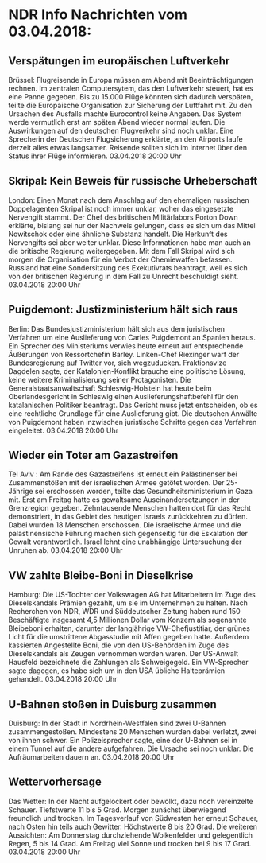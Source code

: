 # NDR Info Nachrichten vom 03.04.2018:


## Verspätungen im europäischen Luftverkehr
Brüssel:		Flugreisende in Europa müssen am Abend mit Beeinträchtigungen rechnen. Im zentralen Computersytem, das den Luftverkehr steuert, hat es eine Panne gegeben. Bis zu 15.000 Flüge könnten sich
dadurch verspäten, teilte die Europäische Organisation zur Sicherung der Luftfahrt mit. Zu den Ursachen des Ausfalls machte Eurocontrol keine Angaben. Das System werde vermutlich erst am späten Abend wieder normal laufen. Die Auswirkungen auf den deutschen Flugverkehr sind noch unklar. Eine Sprecherin der Deutschen Flugsicherung erklärte, an den Airports laufe derzeit alles etwas langsamer. Reisende sollten sich im Internet über den Status ihrer Flüge informieren. 03.04.2018 20:00 Uhr 

## Skripal: Kein Beweis für russische Urheberschaft
London:		Einen Monat nach dem Anschlag auf den ehemaligen russischen Doppelagenten Skripal ist noch immer unklar, woher das eingesetzte Nervengift stammt. Der Chef des britischen Militärlabors Porton Down erklärte, bislang sei nur der Nachweis gelungen, dass es sich um das Mittel Nowitschok oder eine ähnliche Substanz handelt. Die Herkunft des Nervengifts sei aber weiter unklar. Diese Informationen habe man auch an die britische Regierung weitergegeben. Mit dem Fall Skripal wird sich morgen die Organisation für ein Verbot der Chemiewaffen befassen. Russland hat eine Sondersitzung des Exekutivrats beantragt, weil es sich von der britischen Regierung in dem Fall zu Unrecht beschuldigt sieht. 03.04.2018 20:00 Uhr 

## Puigdemont: Justizministerium hält sich raus
Berlin: Das Bundesjustizministerium hält sich aus dem juristischen Verfahren um eine Auslieferung von Carles Puigdemont an Spanien heraus. Ein Sprecher des Ministeriums verwies heute erneut auf entsprechende Äußerungen von Ressortchefin Barley. Linken-Chef Riexinger warf der Bundesregierung auf Twitter vor, sich wegzuducken. Fraktionsvize Dagdelen sagte, der Katalonien-Konflikt brauche eine politische Lösung, keine weitere Kriminalisierung seiner Protagonisten. Die Generalstaatsanwaltschaft Schleswig-Holstein hat heute beim Oberlandesgericht in Schleswig einen Auslieferungshaftbefehl für den katalanischen Politiker beantragt. Das Gericht muss jetzt entscheiden, ob es eine rechtliche Grundlage für eine Auslieferung gibt. Die deutschen Anwälte von Puigdemont haben inzwischen juristische Schritte gegen das Verfahren eingeleitet. 03.04.2018 20:00 Uhr 

## Wieder ein Toter am Gazastreifen
Tel Aviv : Am Rande des Gazastreifens ist erneut ein Palästinenser bei Zusammenstößen mit der israelischen Armee getötet worden. Der 25-Jährige sei erschossen worden, teilte das Gesundheitsministerium in Gaza mit. Erst am Freitag hatte es gewaltsame Auseinandersetzungen in der Grenzregion gegeben. Zehntausende Menschen hatten dort für das Recht demonstriert, in das Gebiet des heutigen Israels zurückkehren zu dürfen. Dabei wurden 18 Menschen erschossen. Die israelische Armee und die palästinensische Führung machen sich gegenseitig für die Eskalation der Gewalt verantwortlich. Israel lehnt eine unabhängige Untersuchung der Unruhen ab. 03.04.2018 20:00 Uhr 

## VW zahlte Bleibe-Boni in Dieselkrise
Hamburg: Die US-Tochter der Volkswagen AG hat Mitarbeitern im Zuge des Dieselskandals Prämien gezahlt, um sie im Unternehmen zu halten. Nach Recherchen von NDR, WDR und Süddeutscher Zeitung haben rund 150 Beschäftigte insgesamt 4,5 Millionen Dollar vom Konzern als sogenannte Bleibeboni erhalten, darunter der langjährige VW-Chefjustitiar, der grünes Licht für die umstrittene Abgasstudie mit Affen gegeben hatte. Außerdem kassierten Angestellte Boni, die von den US-Behörden im Zuge des Dieselskandals als Zeugen vernommen worden waren. Der US-Anwalt Hausfeld bezeichnete die Zahlungen als Schweigegeld. Ein VW-Sprecher sagte dagegen, es habe sich um in den USA übliche Halteprämien gehandelt. 03.04.2018 20:00 Uhr 

## U-Bahnen stoßen in Duisburg zusammen
Duisburg: In der Stadt in Nordrhein-Westfalen sind zwei U-Bahnen zusammengestoßen. Mindestens 20 Menschen wurden dabei verletzt, zwei von ihnen schwer. Ein Polizeisprecher sagte, eine der U-Bahnen sei in einem Tunnel auf die andere aufgefahren. Die Ursache sei noch unklar. Die Aufräumarbeiten dauern an. 03.04.2018 20:00 Uhr 

## Wettervorhersage
Das Wetter: In der Nacht aufgelockert oder bewölkt, dazu noch vereinzelte Schauer. Tiefstwerte 11 bis 5 Grad. Morgen zunächst überwiegend freundlich und trocken. Im Tagesverlauf von Südwesten her erneut Schauer, nach Osten hin teils auch Gewitter. Höchstwerte 8 bis 20 Grad. Die weiteren Aussichten: Am Donnerstag durchziehende Wolkenfelder und gelegentlich Regen, 5 bis 14 Grad. Am Freitag viel Sonne und trocken bei 9 bis 17 Grad. 03.04.2018 20:00 Uhr 
